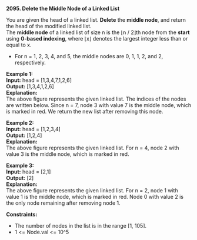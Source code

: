 **2095. Delete the Middle Node of a Linked List**

You are given the head of a linked list. **Delete** the **middle node**, and return the head of the modified linked list.  
The **middle node** of a linked list of size n is the ⌊n / 2⌋th node from the **start** using **0-based indexing**, where ⌊x⌋ denotes the largest integer less than or equal to x.
- For n = 1, 2, 3, 4, and 5, the middle nodes are 0, 1, 1, 2, and 2, respectively.

**Example 1:**  
**Input:** head = [1,3,4,7,1,2,6]  
**Output:** [1,3,4,1,2,6]  
**Explanation:**  
The above figure represents the given linked list. The indices of the nodes are written below.
Since n = 7, node 3 with value 7 is the middle node, which is marked in red.
We return the new list after removing this node.

**Example 2:**  
**Input:** head = [1,2,3,4]  
**Output:** [1,2,4]  
**Explanation:**  
The above figure represents the given linked list.
For n = 4, node 2 with value 3 is the middle node, which is marked in red.

**Example 3:**  
**Input:** head = [2,1]  
**Output:** [2]  
**Explanation:**  
The above figure represents the given linked list.
For n = 2, node 1 with value 1 is the middle node, which is marked in red.
Node 0 with value 2 is the only node remaining after removing node 1.

**Constraints:**
- The number of nodes in the list is in the range [1, 105].
- 1 <= Node.val <= 10^5